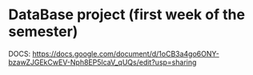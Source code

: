 # DataBase project (first week of the semester)

DOCS:
https://docs.google.com/document/d/1oCB3a4go6ONY-bzawZJGEkCwEV-Nph8EP5lcaV_qUQs/edit?usp=sharing

